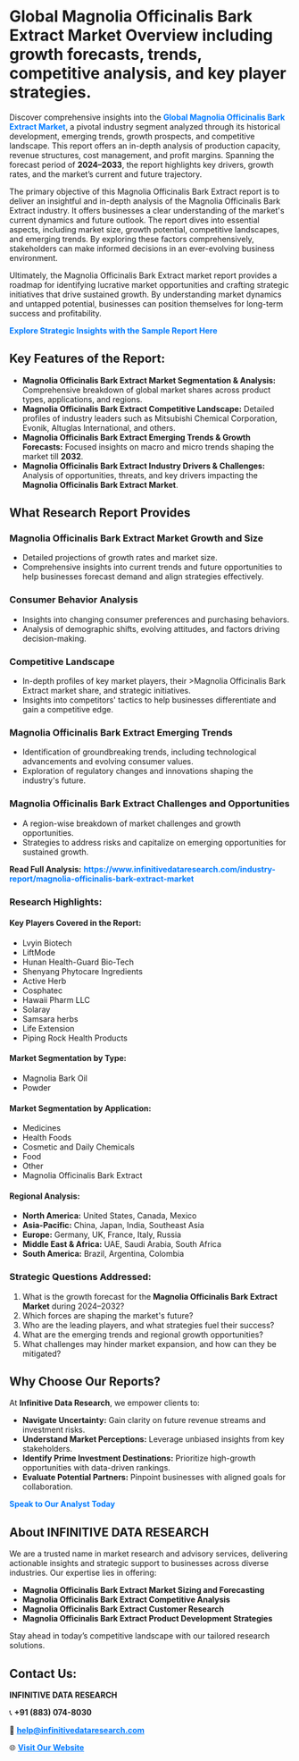<h1>Global Magnolia Officinalis Bark Extract Market Overview including growth forecasts, trends, competitive analysis, and key player strategies.</h1>
<p>
Discover comprehensive insights into the 
<a href="https://www.infinitivedataresearch.com/industry-report/magnolia-officinalis-bark-extract-market" rel="dofollow" style="color: #007BFF; text-decoration: none;"><strong>Global Magnolia Officinalis Bark Extract Market</strong></a>, a pivotal industry segment analyzed through its historical development, emerging trends, growth prospects, and competitive landscape. This report offers an in-depth analysis of production capacity, revenue structures, cost management, and profit margins. Spanning the forecast period of <strong>2024–2033</strong>, the report highlights key drivers, growth rates, and the market’s current and future trajectory.
</p>
<p>
The primary objective of this Magnolia Officinalis Bark Extract report is to deliver an insightful and in-depth analysis of the Magnolia Officinalis Bark Extract industry. It offers businesses a clear understanding of the market's current dynamics and future outlook. The report dives into essential aspects, including market size, growth potential, competitive landscapes, and emerging trends. By exploring these factors comprehensively, stakeholders can make informed decisions in an ever-evolving business environment.
</p>
<p>
Ultimately, the Magnolia Officinalis Bark Extract market report provides a roadmap for identifying lucrative market opportunities and crafting strategic initiatives that drive sustained growth. By understanding market dynamics and untapped potential, businesses can position themselves for long-term success and profitability.
</p>
<p>
<a href="https://www.infinitivedataresearch.com/request-sample/reportId=110477" style="color: #007BFF; text-decoration: none;"><strong>Explore Strategic Insights with the Sample Report Here</strong></a>
</p>

<h2>Key Features of the Report:</h2>
<ul>
<li><strong>Magnolia Officinalis Bark Extract Market Segmentation & Analysis:</strong> Comprehensive breakdown of global market shares across product types, applications, and regions.</li>
<li><strong>Magnolia Officinalis Bark Extract Competitive Landscape:</strong> Detailed profiles of industry leaders such as Mitsubishi Chemical Corporation, Evonik, Altuglas International, and others.</li>
<li><strong>Magnolia Officinalis Bark Extract Emerging Trends & Growth Forecasts:</strong> Focused insights on macro and micro trends shaping the market till <strong>2032</strong>.</li>
<li><strong>Magnolia Officinalis Bark Extract Industry Drivers & Challenges:</strong> Analysis of opportunities, threats, and key drivers impacting the <strong>Magnolia Officinalis Bark Extract Market</strong>.</li>
</ul>

<h2>What Research Report Provides</h2>
<h3>Magnolia Officinalis Bark Extract Market Growth and Size</h3>
<ul>
<li>Detailed projections of growth rates and market size.</li>
<li>Comprehensive insights into current trends and future opportunities to help businesses forecast demand and align strategies effectively.</li>
</ul>

<h3>Consumer Behavior Analysis</h3>
<ul>
<li>Insights into changing consumer preferences and purchasing behaviors.</li>
<li>Analysis of demographic shifts, evolving attitudes, and factors driving decision-making.</li>
</ul>

<h3>Competitive Landscape</h3>
<ul>
<li>In-depth profiles of key market players, their >Magnolia Officinalis Bark Extract market share, and strategic initiatives.</li>
<li>Insights into competitors' tactics to help businesses differentiate and gain a competitive edge.</li>
</ul>

<h3>Magnolia Officinalis Bark Extract Emerging Trends</h3>
<ul>
<li>Identification of groundbreaking trends, including technological advancements and evolving consumer values.</li>
<li>Exploration of regulatory changes and innovations shaping the industry's future.</li>
</ul>

<h3>Magnolia Officinalis Bark Extract Challenges and Opportunities</h3>
<ul>
<li>A region-wise breakdown of market challenges and growth opportunities.</li>
<li>Strategies to address risks and capitalize on emerging opportunities for sustained growth.</li>
</ul>
<p><strong>Read Full Analysis:</strong> <a href="https://www.infinitivedataresearch.com/industry-report/magnolia-officinalis-bark-extract-market" rel="dofollow" style="color: #007BFF; text-decoration: none;"><strong>https://www.infinitivedataresearch.com/industry-report/magnolia-officinalis-bark-extract-market</strong></a></p>
<h3>Research Highlights:</h3>
<h4>Key Players Covered in the Report:</h4>
<ul><li>Lvyin Biotech</li><li>LiftMode</li><li>Hunan Health-Guard Bio-Tech</li><li>Shenyang Phytocare Ingredients</li><li>Active Herb</li><li>Cosphatec</li><li>Hawaii Pharm LLC</li><li>Solaray</li><li>Samsara herbs</li><li>Life Extension</li><li>Piping Rock Health Products</li></ul>
<h4>Market Segmentation by Type:</h4>
<ul><li>Magnolia Bark Oil</li><li>Powder</li></ul>
<h4>Market Segmentation by Application:</h4>
<ul><li>Medicines</li><li>Health Foods</li><li>Cosmetic and Daily Chemicals</li><li>Food</li><li>Other</li><li>Magnolia Officinalis Bark Extract</li></ul>

<h4>Regional Analysis:</h4>
<ul>
<li><strong>North America:</strong> United States, Canada, Mexico</li>
<li><strong>Asia-Pacific:</strong> China, Japan, India, Southeast Asia</li>
<li><strong>Europe:</strong> Germany, UK, France, Italy, Russia</li>
<li><strong>Middle East & Africa:</strong> UAE, Saudi Arabia, South Africa</li>
<li><strong>South America:</strong> Brazil, Argentina, Colombia</li>
</ul>

<h3>Strategic Questions Addressed:</h3>
<ol>
<li>What is the growth forecast for the <strong>Magnolia Officinalis Bark Extract Market</strong> during 2024–2032?</li>
<li>Which forces are shaping the market's future?</li>
<li>Who are the leading players, and what strategies fuel their success?</li>
<li>What are the emerging trends and regional growth opportunities?</li>
<li>What challenges may hinder market expansion, and how can they be mitigated?</li>
</ol>

<h2>Why Choose Our Reports?</h2>
<p>At <strong>Infinitive Data Research</strong>, we empower clients to:</p>
<ul>
<li><strong>Navigate Uncertainty:</strong> Gain clarity on future revenue streams and investment risks.</li>
<li><strong>Understand Market Perceptions:</strong> Leverage unbiased insights from key stakeholders.</li>
<li><strong>Identify Prime Investment Destinations:</strong> Prioritize high-growth opportunities with data-driven rankings.</li>
<li><strong>Evaluate Potential Partners:</strong> Pinpoint businesses with aligned goals for collaboration.</li>
</ul>
<p><a href="https://www.infinitivedataresearch.com/industry-report/magnolia-officinalis-bark-extract-market" rel="dofollow" style="color: #007BFF; text-decoration: none;"><strong>Speak to Our Analyst Today</strong></a></p>

<h2>About INFINITIVE DATA RESEARCH</h2>
<p>We are a trusted name in market research and advisory services, delivering actionable insights and strategic support to businesses across diverse industries. Our expertise lies in offering:</p>
<ul>
<li><strong>Magnolia Officinalis Bark Extract Market Sizing and Forecasting</strong></li>
<li><strong>Magnolia Officinalis Bark Extract Competitive Analysis</strong></li>
<li><strong>Magnolia Officinalis Bark Extract Customer Research</strong></li>
<li><strong>Magnolia Officinalis Bark Extract Product Development Strategies</strong></li>
</ul>
<p>Stay ahead in today’s competitive landscape with our tailored research solutions.</p>

<h2>Contact Us:</h2>
<p><strong>INFINITIVE DATA RESEARCH</strong></p>
<p>📞 <strong>+91 (883) 074-8030</strong></p>
<p>📧 <strong><a href="mailto:help@infinitivedataresearch.com" style="color: #007BFF;">help@infinitivedataresearch.com</a></strong></p>
<p>🌐 <strong><a href="https://www.infinitivedataresearch.com" rel="dofollow" style="color: #007BFF;">Visit Our Website</a></strong></p>